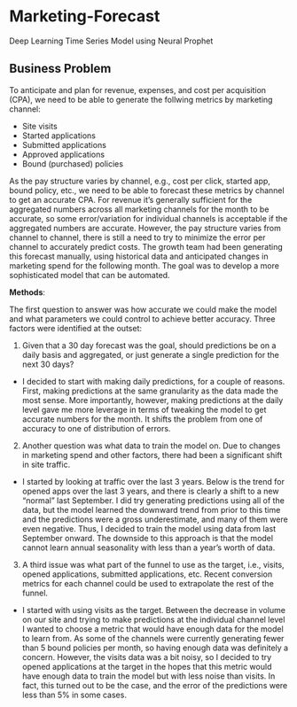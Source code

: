 # Marketing-Forecast
Deep Learning Time Series Model using Neural Prophet

<h2>Business Problem</h2> 
<p>To anticipate and plan for revenue, expenses, and cost per acquisition (CPA), we need to be able to generate the follwing metrics by marketing channel:</p>

- Site visits 
- Started applications 
- Submitted applications 
- Approved applications 
- Bound (purchased) policies 


As the pay structure varies by channel, e.g., cost per click, started app, bound policy, etc., we need to be able to forecast these metrics by channel to get an accurate CPA. For revenue it’s generally sufficient for the aggregated numbers across all marketing channels for the month to be accurate, so some error/variation for individual channels is acceptable if the aggregated numbers are accurate. However, the pay structure varies from channel to channel, there is still a need to try to minimize the error per channel to accurately predict costs.  The growth team had been generating this forecast manually, using historical data and anticipated changes in marketing spend for the following month. The goal was to develop a more sophisticated model that can be automated. 

<b>Methods</b>:

The first question to answer was how accurate we could make the model and what parameters we could control to achieve better accuracy.  Three factors were identified at the outset:
1.	Given that a 30 day forecast was the goal, should predictions be on a daily basis and aggregated, or just generate a single prediction for the next 30 days? 
- I decided to start with making daily predictions, for a couple of reasons.  First, making predictions at the same granularity as the data made the most sense.  More importantly, however,  making predictions at the daily level gave me more leverage in terms of tweaking the model to get accurate numbers for the month.  It shifts the problem from one of accuracy to one of distribution of errors.
2.	Another question was what data to train the model on.  Due to changes in marketing spend and other factors, there had been a significant shift in  site traffic.  
- I started by looking at traffic over the last 3 years.  Below is the trend for opened apps over the last 3 years, and there is clearly a shift to a new “normal” last September.  I did try generating predictions using all of the data, but the model learned the downward trend from prior to this time and the predictions were a gross underestimate, and many of them were even negative.  Thus, I decided to train the model using data from last September onward.  The downside to this approach is that the model cannot learn annual seasonality with less than a year’s worth of data.
3.	A third issue was what part of the funnel to use as the target, i.e., visits, opened applications, submitted applications, etc. Recent conversion metrics for each channel could be used to extrapolate the rest of the funnel. 
- I started with using visits as the target.  Between the decrease in volume on our site and trying to make predictions at the individual channel level I wanted to choose a metric that would have enough data for the model to learn from.  As some of the channels were currently generating fewer than 5 bound policies per month, so having enough data was definitely a concern. However, the visits data was a bit noisy, so I decided to try opened applications at the target in the hopes that this metric would have enough data to train the model but with less noise than visits.  In fact, this turned out to be the case, and the error of the predictions were less than 5% in some cases.


